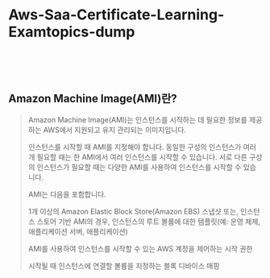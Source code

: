 # Aws-Saa-Certificate-Learning-Examtopics-dump
<br>
<br>
<br>

## Amazon Machine Image(AMI)란?

> Amazon Machine Image(AMI)는 인스턴스를 시작하는 데 필요한 정보를 제공하는 AWS에서 지원되고 유지 관리되는 이미지입니다. 
>
> 인스턴스를 시작할 때 AMI를 지정해야 합니다. 동일한 구성의 인스턴스가 여러 개 필요할 때는 한 AMI에서 여러 인스턴스를 시작할 수 있습니다. 서로 다른 구성의 인스턴스가 필요할 때는 다양한 AMI를 사용하여 인스턴스를 시작할 수 있습니다.
>
> AMI는 다음을 포함합니다.
>
> 1개 이상의 Amazon Elastic Block Store(Amazon EBS) 스냅샷 또는, 인스턴스 스토어 기반 AMI의 경우, 인스턴스의 루트 볼륨에 대한 템플릿(예: 운영 체제, 애플리케이션 서버, 애플리케이션)
>
> AMI를 사용하여 인스턴스를 시작할 수 있는 AWS 계정을 제어하는 시작 권한
>
> 시작될 때 인스턴스에 연결할 볼륨을 지정하는 블록 디바이스 매핑
